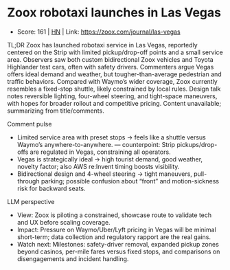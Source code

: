 # Zoox robotaxi launches in Las Vegas

- Score: 161 | [HN](https://news.ycombinator.com/item?id=45199031) | Link: https://zoox.com/journal/las-vegas

TL;DR
Zoox has launched robotaxi service in Las Vegas, reportedly centered on the Strip with limited pickup/drop-off points and a small service area. Observers saw both custom bidirectional Zoox vehicles and Toyota Highlander test cars, often with safety drivers. Commenters argue Vegas offers ideal demand and weather, but tougher-than-average pedestrian and traffic behaviors. Compared with Waymo’s wider coverage, Zoox currently resembles a fixed-stop shuttle, likely constrained by local rules. Design talk notes reversible lighting, four-wheel steering, and tight-space maneuvers, with hopes for broader rollout and competitive pricing.
Content unavailable; summarizing from title/comments.

Comment pulse
- Limited service area with preset stops → feels like a shuttle versus Waymo’s anywhere-to-anywhere. — counterpoint: Strip pickups/drop-offs are regulated in Vegas, constraining all operators.
- Vegas is strategically ideal → high tourist demand, good weather, novelty factor; also AWS re:Invent timing boosts visibility.
- Bidirectional design and 4-wheel steering → tight maneuvers, pull-through parking; possible confusion about “front” and motion-sickness risk for backward seats.

LLM perspective
- View: Zoox is piloting a constrained, showcase route to validate tech and UX before scaling coverage.
- Impact: Pressure on Waymo/Uber/Lyft pricing in Vegas will be minimal short-term; data collection and regulatory rapport are the real gains.
- Watch next: Milestones: safety-driver removal, expanded pickup zones beyond casinos, per-mile fares versus fixed stops, and comparisons on disengagements and incident handling.
